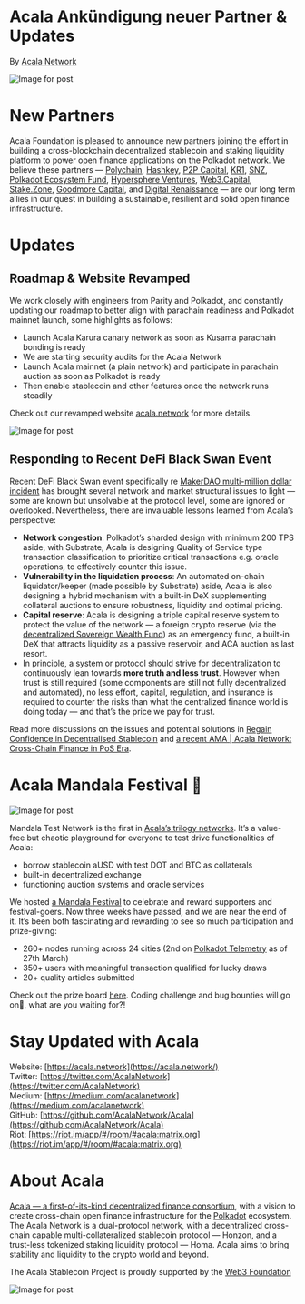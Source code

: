 # Acala Ankündigung neuer Partner & Updates

By [Acala Network](https://medium.com/u/43f74518f3f4?source=post_page-----e81a34844b5c--------------------------------)

![Image for post](https://miro.medium.com/max/1690/0*ffsizR7cemoNYcIC.gif)

# New Partners

Acala Foundation is pleased to announce new partners joining the effort in building a cross-blockchain decentralized stablecoin and staking liquidity platform to power open finance applications on the Polkadot network. We believe these partners — [Polychain](https://polychain.capital/), [Hashkey](https://www.hashkey.com/), [P2P Capital](https://www.p2pcap.com/), [KR1](https://www.kryptonite1.co/), [SNZ](https://snzholding.com/), [Polkadot Ecosystem Fund](https://polkadot.network/announcing-the-polkadot-ecosystem-fund/), [Hypersphere Ventures](https://www.hypersphere.ventures/), [Web3.Capital](https://web3.capital/), [Stake.Zone](http://stake.zone/), [Goodmore Capital](http://goodmore.capital/), and [Digital Renaissance](https://drf.ee/) — are our long term allies in our quest in building a sustainable, resilient and solid open finance infrastructure.

# Updates

## Roadmap & Website Revamped

We work closely with engineers from Parity and Polkadot, and constantly updating our roadmap to better align with parachain readiness and Polkadot mainnet launch, some highlights as follows:

- Launch Acala Karura canary network as soon as Kusama parachain bonding is ready
- We are starting security audits for the Acala Network
- Launch Acala mainnet (a plain network) and participate in parachain auction as soon as Polkadot is ready
- Then enable stablecoin and other features once the network runs steadily

Check out our revamped website [acala.network](https://acala.network/) for more details.

![Image for post](https://miro.medium.com/max/2800/0*cfF4u6DYuXgCRRWi.jpg)

## Responding to Recent DeFi Black Swan Event

Recent DeFi Black Swan event specifically re [MakerDAO multi-million dollar incident](https://medium.com/@whiterabbit_hq/black-thursday-for-makerdao-8-32-million-was-liquidated-for-0-dai-36b83cac56b6) has brought several network and market structural issues to light — some are known but unsolvable at the protocol level, some are ignored or overlooked. Nevertheless, there are invaluable lessons learned from Acala’s perspective:

- **Network congestion**: Polkadot’s sharded design with minimum 200 TPS aside, with Substrate, Acala is designing Quality of Service type transaction classification to prioritize critical transactions e.g. oracle operations, to effectively counter this issue.
- **Vulnerability in the liquidation process**: An automated on-chain liquidator/keeper (made possible by Substrate) aside, Acala is also designing a hybrid mechanism with a built-in DeX supplementing collateral auctions to ensure robustness, liquidity and optimal pricing.
- **Capital reserve**: Acala is designing a triple capital reserve system to protect the value of the network — a foreign crypto reserve (via the [decentralized Sovereign Wealth Fund](https://github.com/AcalaNetwork/Acala-white-paper/blob/master/Building_a_Decentralized_Sovereign_Wealth_Fund.pdf)) as an emergency fund, a built-in DeX that attracts liquidity as a passive reservoir, and ACA auction as last resort.
- In principle, a system or protocol should strive for decentralization to continuously lean towards **more truth and less trust**. However when trust is still required (some components are still not fully decentralized and automated), no less effort, capital, regulation, and insurance is required to counter the risks than what the centralized finance world is doing today — and that’s the price we pay for trust.

Read more discussions on the issues and potential solutions in [Regain Confidence in Decentralised Stablecoin](https://medium.com/acalanetwork/regaining-confidence-in-decentralized-stablecoins-bd98ba8e3c83) and [a recent AMA | Acala Network: Cross-Chain Finance in PoS Era](https://polkabase.com/blog/1217).

# Acala Mandala Festival 🎉

![Image for post](https://miro.medium.com/max/1198/1*8SoYawu6H1fqnlEWmo5xsg.gif)

Mandala Test Network is the first in [Acala’s trilogy networks](https://medium.com/acalanetwork/announcing-the-acala-mandala-testnet-proof-of-liveness-partners-and-ecosystem-projects-3863f02df946). It’s a value-free but chaotic playground for everyone to test drive functionalities of Acala:

- borrow stablecoin aUSD with test DOT and BTC as collaterals
- built-in decentralized exchange
- functioning auction systems and oracle services

We hosted [a Mandala Festival](https://medium.com/acalanetwork/mandala-festival-prize-drops-3ae68df0dfa6) to celebrate and reward supporters and festival-goers. Now three weeks have passed, and we are near the end of it. It’s been both fascinating and rewarding to see so much participation and prize-giving:

- 260+ nodes running across 24 cities (2nd on [Polkadot Telemetry](https://telemetry.polkadot.io/#list/Acala%20Mandala%20Testnet) as of 27th March)
- 350+ users with meaningful transaction qualified for lucky draws
- 20+ quality articles submitted

Check out the prize board [here](https://github.com/AcalaNetwork/Acala/wiki/W.-Contribution-&-Rewards). Coding challenge and bug bounties will go on🚀, what are you waiting for?!

# Stay Updated with Acala

Website: [https://acala.network](https://acala.network/)  
Twitter: [https://twitter.com/AcalaNetwork](https://twitter.com/AcalaNetwork)  
Medium: [https://medium.com/acalanetwork](https://medium.com/acalanetwork)  
GitHub: [https://github.com/AcalaNetwork/Acala](https://github.com/AcalaNetwork/Acala)  
Riot: [https://riot.im/app/#/room/#acala:matrix.org](https://riot.im/app/#/room/#acala:matrix.org)

# About Acala

[Acala — a first-of-its-kind decentralized finance consortium](https://medium.com/acalanetwork/acala-powering-cross-blockchain-open-finance-applications-on-polkadot-abb6075a6edf), with a vision to create cross-chain open finance infrastructure for the [Polkadot](https://polkadot.network/) ecosystem. The Acala Network is a dual-protocol network, with a decentralized cross-chain capable multi-collateralized stablecoin protocol — Honzon, and a trust-less tokenized staking liquidity protocol — Homa. Acala aims to bring stability and liquidity to the crypto world and beyond.

The Acala Stablecoin Project is proudly supported by the [Web3 Foundation](https://web3.foundation/)

![Image for post](https://miro.medium.com/max/1500/0*xDQHH-Y6U1avx7lm.jpg)
